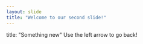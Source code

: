 ```yaml
---
layout: slide
title: "Welcome to our second slide!"
---
```

title: "Something new"
Use the left arrow to go back!

